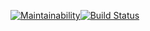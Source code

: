 [![Maintainability](https://api.codeclimate.com/v1/badges/558a053ea199f425230b/maintainability)](https://codeclimate.com/github/vkzhuk/placegaben/maintainability)[![Build Status](https://travis-ci.org/vkzhuk/placegaben.svg?branch=master)](https://travis-ci.org/vkzhuk/placegaben)